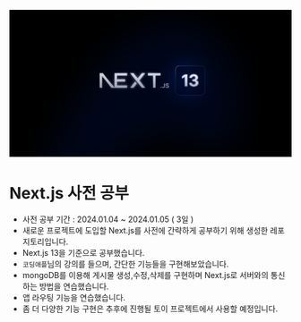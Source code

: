 ![Next.js Logo](./picture/nextjs13.png)
# Next.js 사전 공부
- 사전 공부 기간 : 2024.01.04 ~ 2024.01.05 ( 3일 )
- 새로운 프로젝트에 도입할 Next.js를 사전에 간략하게 공부하기 위해 생성한 레포지토리입니다.
- Next.js 13을 기준으로 공부했습니다.
- `코딩애플`님의 강의를 들으며, 간단한 기능들을 구현해보았습니다.
- mongoDB를 이용해 게시물 생성,수정,삭제를 구현하며 Next.js로 서버와의 통신하는 방법을 연습했습니다.
- 앱 라우팅 기능을 연습했습니다.
- 좀 더 다양한 기능 구현은 추후에 진행될 토이 프로젝트에서 사용할 예정입니다.